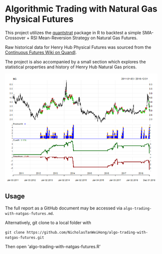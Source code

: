 # Algorithmic Trading with Natural Gas Physical Futures

This project utilizes the [quantstrat](https://www.rdocumentation.org/packages/quantstrat/versions/0.16.1) package in R to backtest a simple SMA-Crossover + RSI Mean-Reversion Strategy on Natural Gas Futures.

Raw historical data for Henry Hub Physical Futures was sourced from the [Continuous Futures Wiki on Quandl](https://www.quandl.com/). 

The project is also accompanied by a small section which explores the statistical properties and history of Henry Hub Natural Gas prices.

<p align="center">
  <img src="https://github.com/NicholasTanWeiHong/algo-trading-with-natgas-futures/blob/master/algo-trading-with-natgas-futures_files/figure-gfm/plot_results-1.png?"/>
</p>

## Usage

The full report as a GitHub document may be accessed via `algo-trading-with-natgas-futures.md`.

Alternatively, git clone to a local folder with

`git clone https://github.com/NicholasTanWeiHong/algo-trading-with-natgas-futures.git`

Then open 'algo-trading-with-natgas-futures.R'